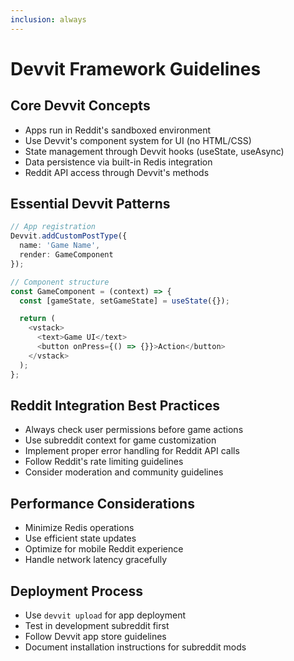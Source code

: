 ```yaml
---
inclusion: always
---
```


# Devvit Framework Guidelines

## Core Devvit Concepts

- Apps run in Reddit's sandboxed environment
- Use Devvit's component system for UI (no HTML/CSS)
- State management through Devvit hooks (useState, useAsync)
- Data persistence via built-in Redis integration
- Reddit API access through Devvit's methods

## Essential Devvit Patterns

```typescript
// App registration
Devvit.addCustomPostType({
  name: 'Game Name',
  render: GameComponent
});

// Component structure
const GameComponent = (context) => {
  const [gameState, setGameState] = useState({});

  return (
    <vstack>
      <text>Game UI</text>
      <button onPress={() => {}}>Action</button>
    </vstack>
  );
};
```

## Reddit Integration Best Practices

- Always check user permissions before game actions
- Use subreddit context for game customization
- Implement proper error handling for Reddit API calls
- Follow Reddit's rate limiting guidelines
- Consider moderation and community guidelines

## Performance Considerations

- Minimize Redis operations
- Use efficient state updates
- Optimize for mobile Reddit experience
- Handle network latency gracefully

## Deployment Process

- Use `devvit upload` for app deployment
- Test in development subreddit first
- Follow Devvit app store guidelines
- Document installation instructions for subreddit mods
